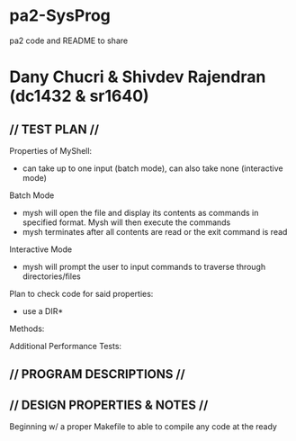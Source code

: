 # pa2-SysProg
pa2 code and README to share 


Dany Chucri & Shivdev Rajendran (dc1432 & sr1640)
=================================================


// TEST PLAN //
---------------
Properties of MyShell:
- can take up to one input (batch mode), can also take none (interactive mode)

Batch Mode
- mysh will open the file and display its contents as commands in specified format. Mysh will then execute the commands
- mysh terminates after all contents are read or the exit command is read

Interactive Mode
- mysh will prompt the user to input commands to traverse through directories/files

Plan to check code for said properties:
- use a DIR* 

Methods: 


Additional Performance Tests:


// PROGRAM DESCRIPTIONS //
--------------------------


// DESIGN PROPERTIES & NOTES //
-------------------------------
Beginning w/ a proper Makefile to able to compile any code at the ready

